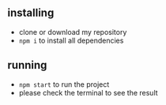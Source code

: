 ## installing

- clone or download my repository
- `npm i` to install all dependencies

## running

- `npm start` to run the project
- please check the terminal to see the result
